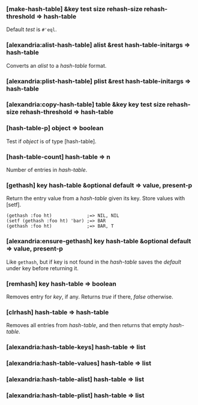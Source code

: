 ### [make-hash-table] &key test size rehash-size rehash-threshold => hash-table

Default *test* is `#'eql`.

### [alexandria:alist-hash-table] alist &rest hash-table-initargs => hash-table

Converts an *alist* to a *hash-table* format.

### [alexandria:plist-hash-table] plist &rest hash-table-initargs => hash-table

### [alexandria:copy-hash-table] table &key key test size rehash-size rehash-threshold => hash-table

### [hash-table-p] object => boolean

Test if *object* is of type [hash-table].

### [hash-table-count] hash-table => n

Number of entries in *hash-table*.

### [gethash] key hash-table &optional default => value, present-p

Return the entry value from a *hash-table* given its
key. Store values with [setf].

~~~
(gethash :foo ht)             ;=> NIL, NIL
(setf (gethash :foo ht) 'bar) ;=> BAR
(gethash :foo ht)             ;=> BAR, T
~~~

### [alexandria:ensure-gethash] key hash-table &optional default => value, present-p

Like `gethash`, but if key is not found in the *hash-table*
saves the *default* under key before returning it.

### [remhash] key hash-table => boolean

Removes entry for *key*, if any. Returns *true* if there,
*false* otherwise.

### [clrhash] hash-table => hash-table

Removes all entries from *hash-table*, and then returns that empty *hash-table*.

### [alexandria:hash-table-keys] hash-table => list

### [alexandria:hash-table-values] hash-table => list

### [alexandria:hash-table-alist] hash-table => list

### [alexandria:hash-table-plist] hash-table => list
